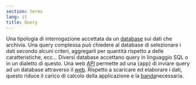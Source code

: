 ```yaml
---
section: terms
lang: it
title: Query
---
```

Una tipologia di interrogazione accettata da un [database](../database/) sui dati che archivia. Una query complessa può chiedere al database di selezionare i dati secondo alcuni criteri, aggregarli per quantità rispetto a delle caratteristiche, ecc... 
Diversi database accettano query in linguaggio SQL o in un dialetto di questo. Una web [API](../api/) permette ad una {app} di inviare query ad un database attraverso il  [web](../web/). Rispetto a scaricare ed elaborare i dati, questo riduce il carico di calcolo della applicazione e la [banda](../bandwidth/)necessaria.
